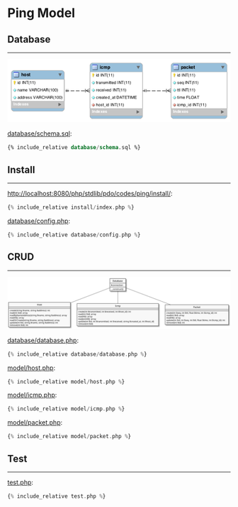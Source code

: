 # Ping Model

## Database
---

![](assets/schema.png)

[database/schema.sql](database/schema.sql):
```sql
{% include_relative database/schema.sql %}
```

## Install
---

[http://localhost:8080/php/stdlib/pdo/codes/ping/install/](http://localhost:8080/php/stdlib/pdo/codes/ping/install/):
```php
{% include_relative install/index.php %}
```

[database/config.php](database/config.php):
```php
{% include_relative database/config.php %}
```

## CRUD
---

![](assets/model.svg)

[database/database.php](database/database.php):
```php
{% include_relative database/database.php %}
```

[model/host.php](model/host.php):
```php
{% include_relative model/host.php %}
```

[model/icmp.php](model/icmp.php):
```php
{% include_relative model/icmp.php %}
```

[model/packet.php](model/packet.php):
```php
{% include_relative model/packet.php %}
```

## Test
---

[test.php](test.php):
```php
{% include_relative test.php %}
```
